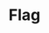 ---
title: Flag
tags: ["flag", "mark", "symbol", "nation", "country"]
icon: flag
svg: '<svg xmlns="http://www.w3.org/2000/svg" width="24" height="24" fill="none" viewBox="0 0 24 24" stroke-width="1.5" stroke-linecap="round" stroke-linejoin="round" stroke="currentColor"><path d="M5 3v1.412m0 0v8.823m0-8.823c2.46-.662 4.534-1.259 6.95.04 2.455 1.32 4.527.618 7.046-.02-.17 1.691-.752 3.11-.746 4.535.006 1.344.588 2.695.75 4.288-2.52.637-4.594 1.341-7.05.02-2.416-1.298-4.49-.702-6.95-.04M5 21v-7.765"/></svg>'
---